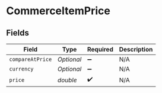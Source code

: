 # CommerceItemPrice


## Fields

| Field              | Type               | Required           | Description        |
| ------------------ | ------------------ | ------------------ | ------------------ |
| `compareAtPrice`   | *Optional<Double>* | :heavy_minus_sign: | N/A                |
| `currency`         | *Optional<String>* | :heavy_minus_sign: | N/A                |
| `price`            | *double*           | :heavy_check_mark: | N/A                |